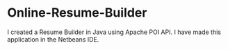 # Online-Resume-Builder
I created a Resume Builder in Java using Apache POI API. I have made this application in the Netbeans IDE.

